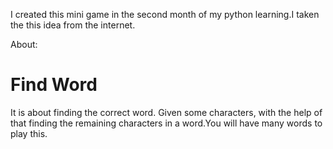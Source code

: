 I created this mini game in the second month of my python learning.I taken the this idea from the internet.

About:
# Find Word
It is about finding the correct word. Given some characters, with the help of that finding the remaining characters in a word.You will have many words to play this.


